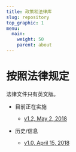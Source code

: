 ```yaml
---
title: 政策和法律库
slug: repository
top_graphic: 1
menu:
  main:
    weight: 50
    parent: about
---
```


# 按照法律规定
法律文件只有英文版。

* 目前正在实施
  * [v1.2, May 2, 2018](/documents/BYLAWS_OF_MPDC.docx.pdf)  


  

* 历史/信息
  * [v1.0, April 15, 2018](/documents/OLD_BYLAWS_OF_MPDC_15April2018.pdf)
 


